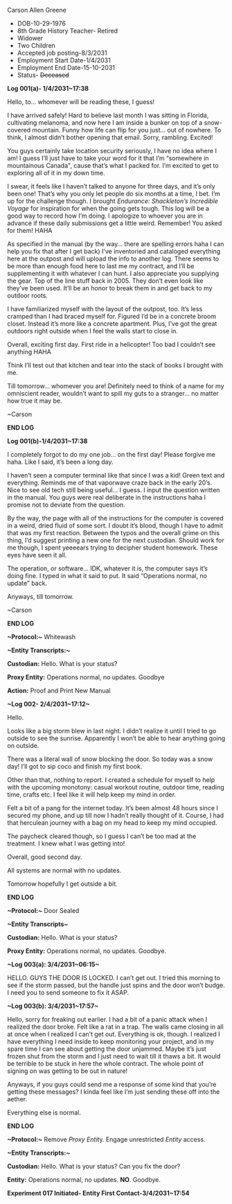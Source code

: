Carson Allen Greene

* DOB-10-29-1976
* 8th Grade History Teacher- Retired
* Widower
* Two Children
* Accepted job posting-8/3/2031
* Employment Start Date-1/4/2031
* Employment End Date-15-10-2031
* Status- ~~Deceased~~



**Log 001(a)- 1/4/2031\~17:38**

Hello, to… whomever will be reading these, I guess!

I have arrived safely! Hard to believe last month I was sitting in Florida, cultivating melanoma, and now here I am inside a bunker on top of a snow-covered mountain. Funny how life can flip for you just… out of nowhere. To think, I almost didn’t bother opening that email. Sorry, rambling. Excited!

You guys certainly take location security seriously, I have no idea where I am! I guess I’ll just have to take your word for it that I’m “somewhere in mountainous Canada", cause that’s what I packed for. I’m excited to get to exploring all of it in my down time.

I swear, it feels like I haven’t talked to anyone for three days, and it’s only been one! That’s why you only let people do six months at a time, I bet. I’m up for the challenge though. I brought *Endurance: Shackleton’s Incredible Voyage* for inspiration for when the going gets tough. This log will be a good way to record how I’m doing. I apologize to whoever you are in advance if these daily submissions get a little weird. Remember! You asked for them! HAHA

As specified in the manual (by the way… there are spelling errors haha I can help you fix that after I get back) I’ve inventoried and cataloged everything here at the outpost and will upload the info to another log. There seems to be more than enough food here to last me my contract, and I’ll be supplementing it with whatever I can hunt. I also appreciate you supplying the gear. Top of the line stuff back in 2005. They don’t even look like they’ve been used. It’ll be an honor to break them in and get back to my outdoor roots.

I have familiarized myself with the layout of the outpost, too. It’s less cramped than I had braced myself for. Figured I’d be in a concrete broom closet. Instead it’s more like a concrete apartment. Plus, I’ve got the great outdoors right outside when I feel the walls start to close in.

Overall, exciting first day. First ride in a helicopter! Too bad I couldn’t see anything HAHA

Think I’ll test out that kitchen and tear into the stack of books I brought with me. 

Till tomorrow... whomever you are! Definitely need to think of a name for my omniscient reader, wouldn’t want to spill my guts to a stranger… no matter how true it may be. 

~Carson

**END LOG**

  
  
**Log 001(b)-1/4/2031\~17:38**

I completely forgot to do my one job… on the first day! Please forgive me haha. Like I said, it’s been a long day. 

I haven’t seen a computer terminal like that since I was a kid! Green text and everything. Reminds me of that vaporwave craze back in the early 20’s. Nice to see old tech still being useful… I guess. I input the question written in the manual. You guys were real deliberate in the instructions haha I promise not to deviate from the question.

By the way, the page with all of the instructions for the computer is covered in a weird, dried fluid of some sort. I doubt it’s blood, though I have to admit that was my first reaction. Between the typos and the overall grime on this thing, I’d suggest printing a new one for the next custodian. Should work for me though, I spent yeeeears trying to decipher student homework. These eyes have seen it all. 

The operation, or software… IDK, whatever it is, the computer says it’s doing fine. I typed in what it said to put. It said “Operations normal, no update” back.

Anyways, till tomorrow. 

\~Carson

**END LOG**



**~Protocol:~** Whitewash



**~Entity Transcripts:~**

**Custodian:** Hello. What is your status?

**Proxy Entity:** Operations normal, no updates. Goodbye

**Action:** Proof and Print New Manual




**~Log 002- 2/4/2031\~17:12~**

Hello.

Looks like a big storm blew in last night. I didn’t realize it until I tried to go outside to see the sunrise. Apparently I won’t be able to hear anything going on outside.

There was a literal wall of snow blocking the door. So today was a snow day! I’ll got to sip coco and finish my first book.

Other than that, nothing to report. I created a schedule for myself to help with the upcoming monotony: casual workout routine, outdoor time, reading time, crafts etc. I feel like it will help keep my mind in order.

Felt a bit of a pang for the internet today. It’s been almost 48 hours since I secured my phone, and up till now I hadn’t really thought of it. Course, I had that herculean journey with a bag on my head to keep my mind occupied. 

The paycheck cleared though, so I guess I can’t be too mad at the treatment. I knew what I was getting into! 

Overall, good second day. 

All systems are normal with no updates.

Tomorrow hopefully I get outside a bit.

**END LOG**



**~Protocol:~** Door Sealed



**~Entity Transcripts~**

**Custodian:** Hello. What is your status?

**Proxy Entity:** Operations normal, no updates. Goodbye.





**~Log 003(a): 3/4/2031\~06:15~**

HELLO. GUYS THE DOOR IS LOCKED. I can’t get out. I tried this morning to see if the storm passed, but the handle just spins and the door won’t budge. I need you to send someone to fix it ASAP. 



**~Log 003(b): 3/4/2031\~17:57~**

Hello, sorry for freaking out earlier. I had a bit of a panic attack when I realized the door broke. Felt like a rat in a trap. The walls came closing in all at once when I realized I can’t get out. Everything is ok, though. I realized I have everything I need inside to keep monitoring your project, and in my spare time I can see about getting the door unjammed. Maybe it’s just frozen shut from the storm and I just need to wait till it thaws a bit. It would be terrible to be stuck in here the whole contract. The whole point of signing on was getting to be out in nature! 

Anyways, if you guys could send me a response of some kind that you’re getting these messages? I kinda feel like I’m just sending these off into the aether. 

Everything else is normal.

**END LOG**



**~Protocol:~** Remove *Proxy Entit*y. Engage unrestricted *Entity* access.



**~Entity Transcripts:~**

**Custodian:** Hello. What is your status? Can you fix the door?

**Entity:** Operations normal, no updates. **NO**. Goodbye. 



**Experiment 017 Initiated- Entity First Contact-3/4/2031\~17:54**